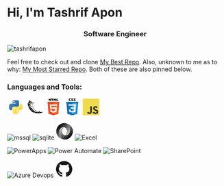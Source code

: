 # Hi, I'm Tashrif Apon
<h3 align="center">Software Engineer</h3>
<p align="left"><img src="https://komarev.com/ghpvc/?username=tashrifapon&label=Profile%20views&color=0e75b6&style=flat" alt="tashrifapon" /></p>

<p>Feel free to check out and clone <a href="https://github.com/tashrifapon/Interactive-Resume">My Best Repo</a>. Also, unknown to me as to why: <a href="https://github.com/tashrifapon/Python">My Most Starred Repo</a>. Both of these are also pinned below.</p> 

<h3 align="left">Languages and Tools:</h3>
<p align="left">
<img src="https://raw.githubusercontent.com/devicons/devicon/master/icons/python/python-original.svg" alt="python" width="40" height="40"/>
<img src="https://raw.githubusercontent.com/devicons/devicon/master/icons/flask/flask-original.svg" alt="flask" width="40" height="40"/>
<img src="https://raw.githubusercontent.com/devicons/devicon/master/icons/html5/html5-original-wordmark.svg" alt="html5" width="40" height="40"/>
<img src="https://raw.githubusercontent.com/devicons/devicon/master/icons/css3/css3-original-wordmark.svg" alt="css3" width="40" height="40"/>
<img src="https://raw.githubusercontent.com/devicons/devicon/master/icons/javascript/javascript-original.svg" alt="javascript" width="40" height="40"/>
</p>

<p>
<img src="https://www.svgrepo.com/show/303229/microsoft-sql-server-logo.svg" alt="mssql" width="50" height="40"/>
<img src="https://www.sqlite.org/images/sqlite370_banner.gif" alt="sqlite" width="40" height="40"/>
<img src="https://raw.githubusercontent.com/devicons/devicon/master/icons/json/json-original.svg" alt="json" width="40" height="40"/>
<img src="https://www.freeiconspng.com/uploads/excel-icon-17.png" alt="Excel" width="40" height="40"/>
</p>

<p align="left">
<img src="https://reset.nl/wp-content/uploads/2020/12/powerapps-1.png" alt="PowerApps" width="80" height="40"/>
<img src="https://www.delta-n.nl/wp-content/uploads/2018/08/2021-logo-tech_power-automate-nobg.png" alt="Power Automate" width="80" height="40"/>
<img src="https://th.bing.com/th/id/R.e0179053a4b3a9cf1ae129a0b278e46d?rik=WHr0CQtK2Pvwvg&riu=http%3a%2f%2fassets.stickpng.com%2fimages%2f61046931ada36000041881bd.png&ehk=JdVNwvbz%2fLz6N%2fLSKQcg%2byymTrl%2fSIwUcJ682M2dzFs%3d&risl=&pid=ImgRaw&r=0" alt="SharePoint" width="40" height="40"/>
</p>

<p>
<img src="https://th.bing.com/th/id/OIP.kaq1JAUbKaJSa69Qvj_fYAHaEN?rs=1&pid=ImgDetMain" alt="Azure Devops" width="40" height="40"/>
<img src="https://raw.githubusercontent.com/devicons/devicon/master/icons/github/github-original.svg" alt="GitHub" width="40" height="40"/>
</p>
